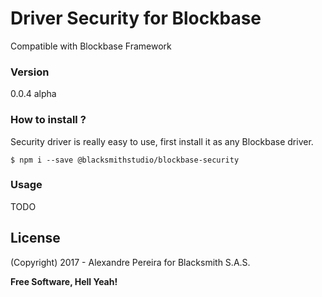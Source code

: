 # Driver Security for Blockbase
Compatible with Blockbase Framework

### Version
0.0.4 alpha

### How to install ?
Security driver is really easy to use, first install it as any Blockbase driver.

```shell
$ npm i --save @blacksmithstudio/blockbase-security
```

### Usage
TODO

License
----

(Copyright) 2017 - Alexandre Pereira for Blacksmith S.A.S.


**Free Software, Hell Yeah!**

[Node.js]:https://nodejs.org/en
[NPM]:https://www.npmjs.com
